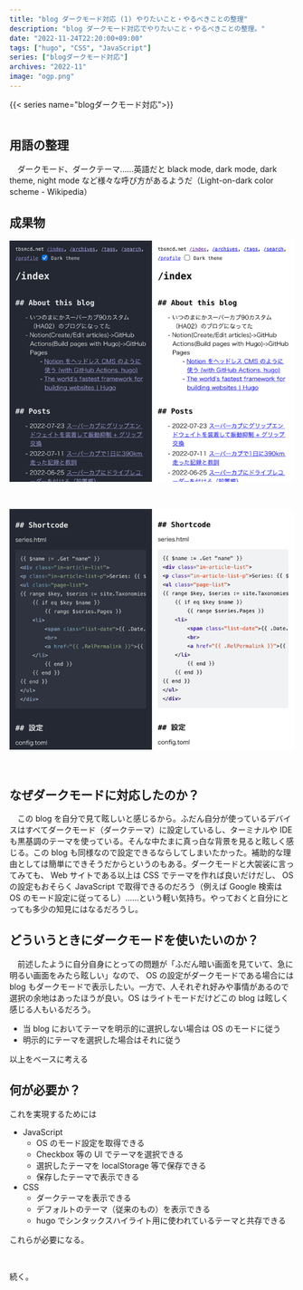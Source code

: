 ```yaml
---
title: "blog ダークモード対応 (1) やりたいこと・やるべきことの整理"
description: "blog ダークモード対応でやりたいこと・やるべきことの整理。"
date: "2022-11-24T22:20:00+09:00"
tags: ["hugo", "CSS", "JavaScript"]
series: ["blogダークモード対応"]
archives: "2022-11"
image: "ogp.png"
---
```




{{< series name="blogダークモード対応">}}  
<br/>

## 用語の整理

　ダークモード、ダークテーマ……英語だと black mode, dark mode, dark theme, night mode など様々な呼び方があるようだ（Light-on-dark color scheme - Wikipedia）

## 成果物

![top_page](3920c41d.png)

<br/>

![code](6614de53.png)

<br/>

## なぜダークモードに対応したのか？

　この blog を自分で見て眩しいと感じるから。ふだん自分が使っているデバイスはすべてダークモード（ダークテーマ）に設定しているし、ターミナルや IDE も黒基調のテーマを使っている。そんな中たまに真っ白な背景を見ると眩しく感じる。この blog も同様なので設定できるならしてしまいたかった。補助的な理由としては簡単にできそうだからというのもある。ダークモードと大袈裟に言ってみても、 Web サイトである以上は CSS でテーマを作れば良いだけだし、 OS の設定もおそらく JavaScript で取得できるのだろう（例えば Google 検索は OS のモード設定に従ってるし）……という軽い気持ち。やっておくと自分にとっても多少の知見にはなるだろうし。

## どういうときにダークモードを使いたいのか？

　前述したように自分自身にとっての問題が「ふだん暗い画面を見ていて、急に明るい画面をみたら眩しい」なので、 OS の設定がダークモードである場合には blog もダークモードで表示したい。一方で、人それぞれ好みや事情があるので選択の余地はあったほうが良い。OS はライトモードだけどこの blog は眩しく感じる人もいるだろう。

- 当 blog においてテーマを明示的に選択しない場合は OS のモードに従う
- 明示的にテーマを選択した場合はそれに従う

以上をベースに考える

## 何が必要か？

これを実現するためには

- JavaScript
	- OS のモード設定を取得できる
	- Checkbox 等の UI でテーマを選択できる
	- 選択したテーマを localStorage 等で保存できる
	- 保存したテーマで表示できる
- CSS
	- ダークテーマを表示できる
	- デフォルトのテーマ（従来のもの）を表示できる
	- hugo でシンタックスハイライト用に使われているテーマと共存できる

これらが必要になる。

<br/>

続く。
